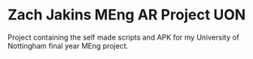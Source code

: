 # Zach Jakins MEng AR Project UON

Project containing the self made scripts and APK for my University of Nottingham final year MEng project.
